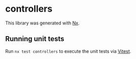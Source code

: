 # controllers

This library was generated with [Nx](https://nx.dev).

## Running unit tests

Run `nx test controllers` to execute the unit tests via [Vitest](https://vitest.dev/).
